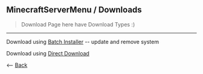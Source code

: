## MinecraftServerMenu / Downloads

> Download Page here have Download Types :)

---

<p>Download using <a href="../../Files/Downloads/Installers/Minecraft_Server_Menu_Installer.bat">Batch Installer</a> -- update and remove system</p>

<p>Download using <a href="../../Files/Downloads/Minecraft_Java_Server.bat">Direct Download</a></p>

<p><-- <a href="../">Back</a></p>
